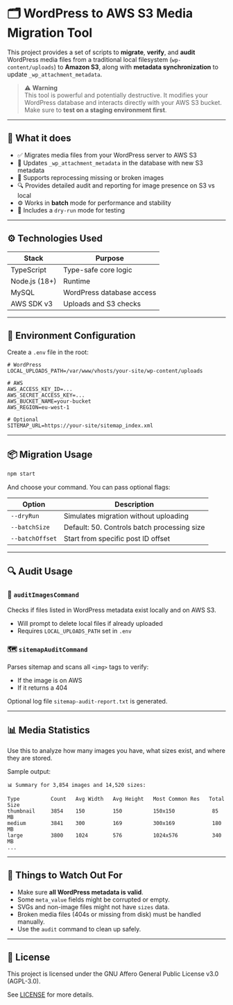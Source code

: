 # 🗂️ WordPress to AWS S3 Media Migration Tool

This project provides a set of scripts to **migrate**, **verify**, and **audit** WordPress media files from a traditional local filesystem (`wp-content/uploads`) to **Amazon S3**, along with **metadata synchronization** to update `_wp_attachment_metadata`.

> ⚠️ **Warning**  
> This tool is powerful and potentially destructive. It modifies your WordPress database and interacts directly with your AWS S3 bucket. Make sure to **test on a staging environment first**.

---

## 🚀 What it does

- ✅ Migrates media files from your WordPress server to AWS S3
- 📌 Updates `_wp_attachment_metadata` in the database with new S3 metadata
- 🔁 Supports reprocessing missing or broken images
- 🔍 Provides detailed audit and reporting for image presence on S3 vs local
- ⚙️ Works in **batch** mode for performance and stability
- 🧪 Includes a `dry-run` mode for testing

---

## ⚙️ Technologies Used

| Stack            | Purpose                            |
|------------------|------------------------------------|
| TypeScript       | Type-safe core logic               |
| Node.js (18+)    | Runtime                            |
| MySQL            | WordPress database access          |
| AWS SDK v3       | Uploads and S3 checks              |

---

## 📝 Environment Configuration

Create a `.env` file in the root:

```env
# WordPress
LOCAL_UPLOADS_PATH=/var/www/vhosts/your-site/wp-content/uploads

# AWS
AWS_ACCESS_KEY_ID=...
AWS_SECRET_ACCESS_KEY=...
AWS_BUCKET_NAME=your-bucket
AWS_REGION=eu-west-1

# Optional
SITEMAP_URL=https://your-site/sitemap_index.xml
```

---

## 📦 Migration Usage

```bash
npm start
```
And choose your command.
You can pass optional flags:

| Option         | Description                                |
|----------------|--------------------------------------------|
| `--dryRun`     | Simulates migration without uploading       |
| `--batchSize`  | Default: 50. Controls batch processing size |
| `--batchOffset`| Start from specific post ID offset          |

---

## 🔍 Audit Usage

### 🔧 `auditImagesCommand`

Checks if files listed in WordPress metadata exist locally and on AWS S3.

- Will prompt to delete local files if already uploaded
- Requires `LOCAL_UPLOADS_PATH` set in `.env`

### 🗺️ `sitemapAuditCommand`

Parses sitemap and scans all `<img>` tags to verify:
- If the image is on AWS
- If it returns a 404

Optional log file `sitemap-audit-report.txt` is generated.

---

## 📊 Media Statistics

Use this to analyze how many images you have, what sizes exist, and where they are stored.

Sample output:

```
📊 Summary for 3,854 images and 14,520 sizes:

Type          Count   Avg Width   Avg Height   Most Common Res   Total Size
thumbnail     3854    150         150          150x150            85 MB
medium        3841    300         169          300x169            180 MB
large         3800    1024        576          1024x576           340 MB
...
```

---

## 🧠 Things to Watch Out For

- Make sure **all WordPress metadata is valid**.
- Some `meta_value` fields might be corrupted or empty.
- SVGs and non-image files might not have `sizes` data.
- Broken media files (404s or missing from disk) must be handled manually.
- Use the `audit` command to clean up safely.
---

## 📃 License

This project is licensed under the GNU Affero General Public License v3.0 (AGPL-3.0).

See [LICENSE](https://www.gnu.org/licenses/agpl-3.0.txt) for more details.
